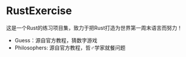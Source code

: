# RustExercise
这是一个Rust的练习项目集，致力于把Rust打造为世界第一周末语言而努力！

* Guess：源自官方教程，猜数字游戏
* Philosophers:  源自官方教程，哲♂学家就餐问题

